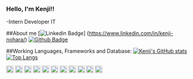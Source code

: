 ### Hello, I'm Kenji!!

-Intern Developer IT

##About me
[![Linkedin Badge](https://img.shields.io/badge/LinkedIn-0077B5?style=for-the-badge&logo=linkedin&logoColor=white&link=https://www.linkedin.com/in/kenji-nohara/)]
(https://www.linkedin.com/in/kenji-nohara/)
[![Github Badge](https://img.shields.io/badge/GitHub-100000?style=for-the-badge&logo=github&logoColor=white&link=https://github.com/Kenjinh/)](https://github.com/Kenjinh)

##Working Languages, Frameworks and Database:
[![Kenji's GitHub stats](https://github-readme-stats.vercel.app/api?username=Kenjinh&theme=dark&show_icons=true)](https://github.com/Kenjinh/github-readme-stats)
[![Top Langs](https://github-readme-stats.vercel.app/api/top-langs/?username=Kenjinh&layout=compact&theme=dark)](https://github.com/Kenjinh/github-readme-stats)

<code><img height="20" src="https://img.shields.io/badge/Python-3776AB?style=for-the-badge&logo=python&logoColor=white"></code>
<code><img height="20" src="https://img.shields.io/badge/HTML5-E34F26?style=for-the-badge&logo=html5&logoColor=white"></code>
<code><img height="20" src="https://img.shields.io/badge/CSS3-1572B6?style=for-the-badge&logo=css3&logoColor=white"></code>
<code><img height="20" src="https://img.shields.io/badge/CSS3-1572B6?style=for-the-badge&logo=css3&logoColor=white"></code>
<code><img height="20" src="https://img.shields.io/badge/JavaScript-323330?style=for-the-badge&logo=javascript&logoColor=F7DF1E"></code>
<code><img height="20" src="https://img.shields.io/badge/json-5E5C5C?style=for-the-badge&logo=json&logoColor=white"></code>
<code><img height="20" src="https://img.shields.io/badge/MySQL-00000F?style=for-the-badge&logo=mysql&logoColor=white"></code>
<code><img height="20" src="https://img.shields.io/badge/Django-092E20?style=for-the-badge&logo=django&logoColor=white"></code>
<code><img height="20" src="https://img.shields.io/badge/Git-F05032?style=for-the-badge&logo=git&logoColor=white"></code>
<code><img height="20" src="https://img.shields.io/badge/Amazon_AWS-FF9900?style=for-the-badge&logo=amazonaws&logoColor=white"></code>
<code><img height="20" src=""></code>

